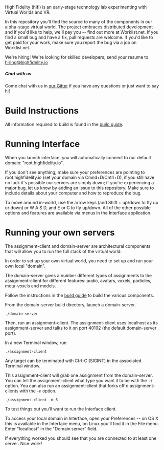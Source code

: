 High Fidelity (hifi) is an early-stage technology
lab experimenting with Virtual Worlds and VR. 

In this repository you'll find the source to many of the components in our 
alpha-stage virtual world. The project embraces distributed development 
and if you'd like to help, we'll pay you -- find out more at Worklist.net. 
If you find a small bug and have a fix, pull requests are welcome. If you'd 
like to get paid for your work, make sure you report the bug via a job on 
Worklist.net.

We're hiring! We're looking for skilled developers; 
send your resume to hiring@highfidelity.io

##### Chat with us
Come chat with us in [our Gitter](http://gitter.im/highfidelity/hifi) if you have any questions or just want to say hi!

Build Instructions 
=========
All information required to build is found in the [build guide](BUILD.md).

Running Interface
===
When you launch interface, you will automatically connect to our default domain: "root.highfidelity.io".

If you don't see anything, make sure your preferences are pointing to 
root.highfidelity.io (set your domain via Cmnd+D/Cntrl+D), if you still have no luck it's possible our servers are 
simply down; if you're experiencing a major bug, let us know by adding an issue to this repository. 
Make sure to include details about your computer and how to reproduce the bug. 

To move around in-world, use the arrow keys (and Shift + up/down to fly up or 
down) or W A S D, and E or C to fly up/down. All of the other possible options 
and features are available via menus in the Interface application.

Running your own servers
========
The assignment-client and domain-server are architectural components that will allow 
you to run the full stack of the virtual world.

In order to set up your own virtual world, you need to set up and run your own 
local "domain". 

The domain-server gives a number different types of assignments to the assignment-client for different features: audio, avatars, voxels, particles, meta-voxels and models.

Follow the instructions in the [build guide](BUILD.md) to build the various components.

From the domain-server build directory, launch a domain-server.

    ./domain-server

Then, run an assignment-client. The assignment-client uses localhost as its assignment-server and talks to it on port 40102 (the default domain-server port).

In a new Terminal window, run:

    ./assignment-client

Any target can be terminated with Ctrl-C (SIGINT) in the associated Terminal window.

This assignment-client will grab one assignment from the domain-server. You can tell the assignment-client what type you want it to be with the `-t` option. You can also run an assignment-client that forks off *n* assignment-clients with the `-n` option.

    ./assignment-client -n 6

To test things out you'll want to run the Interface client.

To access your local domain in Interface, open your Preferences -- on OS X this is available in the Interface menu, on Linux you'll find it in the File menu. Enter "localhost" in the "Domain server" field.

If everything worked you should see that you are connected to at least one server.
Nice work!
